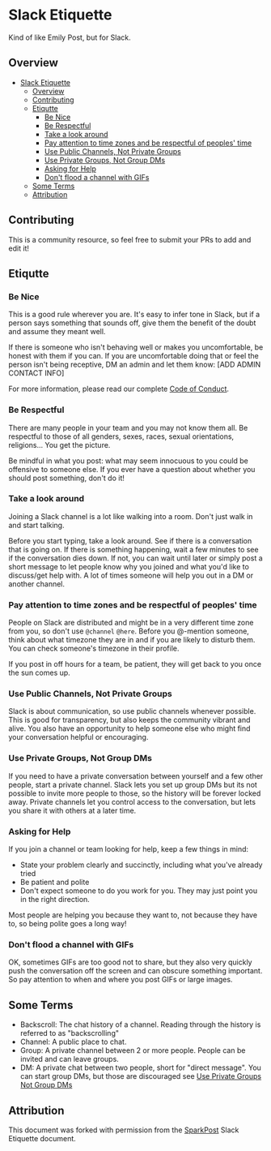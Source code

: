 # Slack Etiquette
Kind of like Emily Post, but for Slack.

## Overview

- [Slack Etiquette](#slack-etiquette)
  - [Overview](#overview)
  - [Contributing](#contributing)
  - [Etiqutte](#etiqutte)
    - [Be Nice](#be-nice)
    - [Be Respectful](#be-respectful)
    - [Take a look around](#take-a-look-around)
    - [Pay attention to time zones and be respectful of peoples' time](#pay-attention-to-time-zones-and-be-respectful-of-peoples-time)
    - [Use Public Channels, Not Private Groups](#use-public-channels-not-private-groups)
    - [Use Private Groups, Not Group DMs](#use-private-groups-not-group-dms)
    - [Asking for Help](#asking-for-help)
    - [Don't flood a channel with GIFs](#dont-flood-a-channel-with-gifs)
  - [Some Terms](#some-terms)
  - [Attribution](#attribution)


## Contributing

This is a community resource, so feel free to submit your PRs to add and edit it!

## Etiqutte

### Be Nice

This is a good rule wherever you are. It's easy to infer tone in Slack, but if a person says something that
sounds off, give them the benefit of the doubt and assume they meant well.

If there is someone who isn't behaving well or makes you uncomfortable, be honest with them if you can.
If you are uncomfortable doing that or feel the person isn't being receptive, DM an admin and let them know:
[ADD ADMIN CONTACT INFO]

For more information, please read our complete [Code of Conduct](#LINK_TO_CODE_OF_CONDUCT).


### Be Respectful

There are many people in your team and you may not know them all. Be respectful to those of
all genders, sexes, races, sexual orientations, religions... You get the picture.

Be mindful in what you post: what may seem innocuous to you could be offensive to someone else.
If you ever have a question about whether you should post something, don't do it!


### Take a look around

Joining a Slack channel is a lot like walking into a room. Don't just walk in and start talking.

Before you start typing, take a look around. See if there is a conversation that is going on.
If there is something happening, wait a few minutes to see if the conversation dies down. If not,
you can wait until later or simply post a short message to let people know why you joined and what you'd like
to discuss/get help with. A lot of times someone will help you out in a DM or another channel.


### Pay attention to time zones and be respectful of peoples' time

People on Slack are distributed and might be in a very different time zone from you, so don't use `@channel`
`@here`. Before you @-mention someone, think about what timezone they are in and if you are likely to disturb them.
You can check someone's timezone in their profile.

If you post in off hours for a team, be patient, they will get back to you once the sun comes up.

### Use Public Channels, Not Private Groups

Slack is about communication, so use public channels whenever possible. This is good for transparency,
but also keeps the community vibrant and alive. You also have an opportunity to help someone else who might find your conversation
helpful or encouraging.

### Use Private Groups, Not Group DMs

If you need to have a private conversation between yourself and a few other people, start a private channel.
Slack lets you set up group DMs but its not possible to invite more people to those, so the history will be
forever locked away. Private channels let you control access to the conversation, but lets you share it
with others at a later time.

### Asking for Help

If you join a channel or team looking for help, keep a few things in mind:

* State your problem clearly and succinctly, including what you've already tried
* Be patient and polite
* Don't expect someone to do you work for you. They may just point you in the right direction.

Most people are helping you because they want to, not because they have to, so being polite goes a long way!

### Don't flood a channel with GIFs

OK, sometimes GIFs are too good not to share, but they also very quickly push the conversation off the screen
and can obscure something important. So pay attention to when and where you post GIFs or large images.


## Some Terms

 * Backscroll: The chat history of a channel. Reading through the history is referred to as "backscrolling"
 * Channel: A public place to chat.
 * Group: A private channel between 2 or more people. People can be invited and can leave groups.
 * DM: A private chat between two people, short for "direct message". You can start group DMs, but those are discouraged
 see [Use Private Groups Not Group DMs](#use-private-groups-not-group-dms)

## Attribution

This document was forked with permission from the [SparkPost](https://github.com/SparkPost/slack-etiquette/blob/master/README.md) Slack Etiquette document.